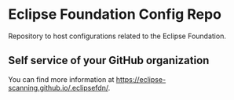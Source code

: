 # Eclipse Foundation Config Repo

Repository to host configurations related to the Eclipse Foundation.

## Self service of your GitHub organization

You can find more information at <https://eclipse-scanning.github.io/.eclipsefdn/>.
